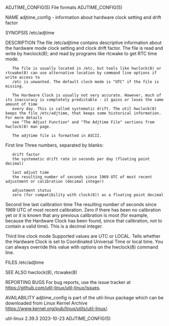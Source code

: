 ADJTIME_CONFIG(5)							 File formats							     ADJTIME_CONFIG(5)

NAME
       adjtime_config - information about hardware clock setting and drift factor

SYNOPSIS
       /etc/adjtime

DESCRIPTION
       The file /etc/adjtime contains descriptive information about the hardware mode clock setting and clock drift factor. The file is read and write by
       hwclock(8); and read by programs like rtcwake to get RTC time mode.

       The file is usually located in /etc, but tools like hwclock(8) or rtcwake(8) can use alternative location by command line options if write access to
       /etc is unwanted. The default clock mode is "UTC" if the file is missing.

       The Hardware Clock is usually not very accurate. However, much of its inaccuracy is completely predictable - it gains or loses the same amount of time
       every day. This is called systematic drift. The util hwclock(8) keeps the file /etc/adjtime, that keeps some historical information. For more details
       see "The Adjust Function" and "The Adjtime File" sections from hwclock(8) man page.

       The adjtime file is formatted in ASCII.

   First line
       Three numbers, separated by blanks:

       drift factor
	   the systematic drift rate in seconds per day (floating point decimal)

       last adjust time
	   the resulting number of seconds since 1969 UTC of most recent adjustment or calibration (decimal integer)

       adjustment status
	   zero (for compatibility with clock(8)) as a floating point decimal

   Second line
       last calibration time
	   The resulting number of seconds since 1969 UTC of most recent calibration. Zero if there has been no calibration yet or it is known that any
	   previous calibration is moot (for example, because the Hardware Clock has been found, since that calibration, not to contain a valid time). This is
	   a decimal integer.

   Third line
       clock mode
	   Supported values are UTC or LOCAL. Tells whether the Hardware Clock is set to Coordinated Universal Time or local time. You can always override
	   this value with options on the hwclock(8) command line.

FILES
       /etc/adjtime

SEE ALSO
       hwclock(8), rtcwake(8)

REPORTING BUGS
       For bug reports, use the issue tracker at https://github.com/util-linux/util-linux/issues.

AVAILABILITY
       adjtime_config is part of the util-linux package which can be downloaded from Linux Kernel Archive
       <https://www.kernel.org/pub/linux/utils/util-linux/>.

util-linux 2.39.3							  2023-10-23							     ADJTIME_CONFIG(5)
